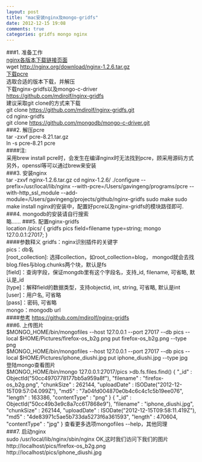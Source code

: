 ```yaml
---
layout: post
title: "mac安装nginx及mongo-gridfs"
date: 2012-12-15 19:08
comments: true
categories: gridfs mongo nginx
---
```


###1.  准备工作  
[nginx各版本下载链接页面](http://nginx.org/en/download.html "nginx download")  
    wget http://nginx.org/download/nginx-1.2.6.tar.gz  
[下载pcre](ftp://ftp.csx.cam.ac.uk/pub/software/programming/pcre)  
选取合适的版本下载，并解压  
下载nginx-gridfs以及mongo-c-driver  
    https://github.com/mdirolf/nginx-gridfs  
建议采取git clone的方式来下载  
    git clone https://github.com/mdirolf/nginx-gridfs.git  
    cd nginx-gridfs  
    git clone https://github.com/mongodb/mongo-c-driver.git  
###2.  解压pcre  
    tar -zxvf pcre-8.21.tar.gz  
    ln -s pcre-8.21 pcre  
####注:     
采用brew install pcre时，会发生在编译nginx时无法找到pcre，顾采用源码方式  
另外，openssl等可以通过brew来安装  
###3.  安装nginx  
    tar -zxvf nginx-1.2.6.tar.gz
    cd nginx-1.2.6/
    ./configure --prefix=/usr/local/lib/nginx --with-pcre=/Users/gavingeng/programs/pcre --with-http_ssl_module --add-module=/Users/gavingeng/projects/github/nginx-gridfs
    sudo make
    sudo make install
nginx的安装中，配置好pcre以及nginx-gridfs的模块路径即可.
###4. mongodb的安装请自行搜索  
略......
###5. 配置nginx-gridfs  
        location /pics/ {
            gridfs pics
            field=filename
            type=string;
            mongo 127.0.0.1:27017;
        }  
####参数释义
gridfs：nginx识别插件的关键字  
pics：db名  
[root_collection]: 选择collection，如root_collection=blog， mongod就会去找blog.files与blog.chunks两个块，默认是fs  
[field]：查询字段，保证mongdb里有这个字段名，支持_id, filename, 可省略, 默认是_id  
[type]：解释field的数据类型，支持objectid, int, string, 可省略, 默认是int  
[user]：用户名, 可省略  
[pass]：密码, 可省略  
mongo：mongodb url  
####[参考](https://github.com/mdirolf/nginx-gridfs)    https://github.com/mdirolf/nginx-gridfs  
###6. 上传图片  
    $MONGO_HOME/bin/mongofiles  --host 127.0.0.1 --port 27017 --db pics --local  $HOME/Pictures/firefox-os_b2g.png put firefox-os_b2g.png  --type png  
    $MONGO_HOME/bin/mongofiles  --host 127.0.0.1 --port 27017 --db pics --local  $HOME/Pictures/iphone_diushi.jpg put iphone_diushi.jpg  --type jpg  
登陆mongo查看图片  
    $MONGO_HOME/bin/mongo 127.0.0.1:27017/pics
    >db.fs.files.find()
    { "_id" : ObjectId("50cc4970778177bb5a959a8f"), "filename" : "firefox-os_b2g.png", "chunkSize" : 262144, "uploadDate" : ISODate("2012-12-15T09:57:04.099Z"), "md5" : "7a04fd004870e0b4c6c4c1c5b19ee076", "length" : 163386, "contentType" : "png" }
    { "_id" : ObjectId("50cc49b3e9c8a7cc617868e9"), "filename" : "iphone_diushi.jpg", "chunkSize" : 262144, "uploadDate" : ISODate("2012-12-15T09:58:11.419Z"), "md5" : "4de83971c5ae5b733da5273f6a361593", "length" : 470604, "contentType" : "jpg" }
查看更多选项mongofiles --help，其他同理  
###7. 启动nginx  
    sudo /usr/local/lib/nginx/sbin/nginx
OK,这时我们访问下我们的图片  
http://localhost/pics/firefox-os_b2g.png  
http://localhost/pics/iphone_diushi.jpg  
